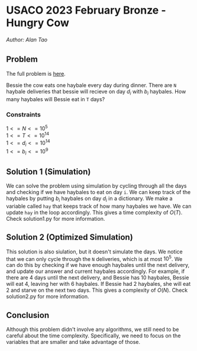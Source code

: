 # USACO 2023 February Bronze - Hungry Cow
###### Author: Alan Tao

## Problem
The full problem is [here](https://usaco.org/index.php?page=viewproblem2&cpid=1299). 

Bessie the cow eats one haybale every day during dinner. There are `N` haybale deliveries that bessie will recieve on day $d_i$ with $b_i$ haybales. How many haybales will Bessie eat in `T` days?

### Constraints
$1 <= N <= 10^5$ <br />
$1 <= T <= 10^{14}$ <br />
$1 <= d_i <= 10^{14}$ <br />
$1 <= b_i <= 10^9$ <br />

## Solution 1 (Simulation)
We can solve the problem using simulation by cycling through all the days and checking if we have haybales to eat on day `i`. We can keep track of the haybales by putting $b_i$ haybales on day $d_i$ in a dictionary. We make a variable called `hay` that keeps track of how many haybales we have. We can update `hay` in the loop accordingly. This gives a time complexity of $O(T)$. Check solution1.py for more information. 

## Solution 2 (Optimized Simulation)
This solution is also siulation, but it doesn't simulate the days. We notice that we can only cycle through the `N` deliveries, which is at most $10^5$. We can do this by checking if we have enough haybales until the next delivery, and update our answer and current haybales accordingly. For example, if there are 4 days until the next delivery, and Bessie has 10 haybales, Bessie will eat 4, leaving her with 6 haybales. If Bessie had 2 haybales, she will eat 2 and starve on the next two days. This gives a complexity of $O(N)$. Check solution2.py for more information. 

## Conclusion
Although this problem didn't involve any algorithms, we still need to be careful about the time complexity. Specifically, we need to focus on the variables that are smaller and take advantage of those. 